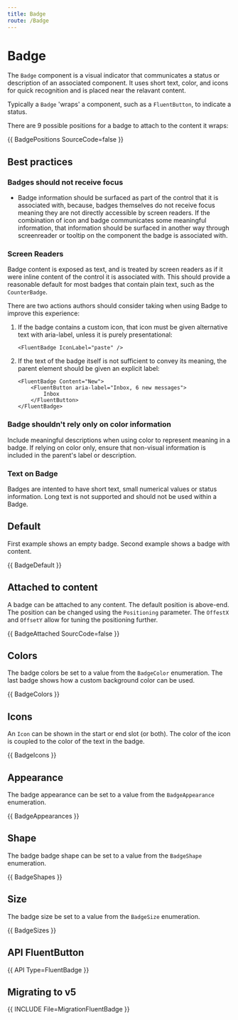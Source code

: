 ```yaml
---
title: Badge
route: /Badge
---
```


# Badge

The `Badge` component is a visual indicator that communicates a status or description of an associated component.
It uses short text, color, and icons for quick recognition and is placed near the relavant content.

Typically a `Badge` 'wraps' a component, such as a `FluentButton`, to indicate a status.

There are 9 possible positions for a badge to attach to the content it wraps:

{{ BadgePositions SourceCode=false }}

## Best practices

### Badges should not receive focus
- Badge information should be surfaced as part of the control that it is associated with, because, badges themselves do not receive focus meaning they are not directly accessible by screen readers. If the combination of icon and badge communicates some meaningful information, that information should be surfaced in another way through screenreader or tooltip on the component the badge is associated with.

### Screen Readers
Badge content is exposed as text, and is treated by screen readers as if it were inline content of the control it is associated with.
This should provide a reasonable default for most badges that contain plain text, such as the `CounterBadge`.

There are two actions authors should consider taking when using Badge to improve this experience:

1. If the badge contains a custom icon, that icon must be given alternative text with aria-label, unless it is purely presentational:
   ```
   <FluentBadge IconLabel="paste" />
   ```

2. If the text of the badge itself is not sufficient to convey its meaning, the parent element should be given an explicit label:
    ```
    <FluentBadge Content="New">
        <FluentButton aria-label="Inbox, 6 new messages">
            Inbox
        </FluentButton>
    </FluentBadge>
    ```     

### Badge shouldn't rely only on color information
Include meaningful descriptions when using color to represent meaning in a badge. If relying on color only, ensure that non-visual information is included in the parent's label or description. 

### Text on Badge
Badges are intented to have short text, small numerical values or status information. Long text is not supported and should not be used within a Badge.

## Default

First example shows an empty badge. Second example shows a badge with content.

{{ BadgeDefault }}

## Attached to content
A badge can be attached to any content. The default position is above-end. The position can be changed using the `Positioning` parameter.
The `OffestX` and `OffsetY` allow for tuning the positioning further.

{{ BadgeAttached SourcCode=false }}

## Colors

The badge colors be set to a value from the `BadgeColor` enumeration. The last badge shows how a custom background color can be used.

{{ BadgeColors }}

## Icons
An `Icon` can be shown in the start or end slot (or both). The color of the icon is coupled to the color of the text in the badge.

{{ BadgeIcons }}

## Appearance

The badge appearance can be set to a value from the `BadgeAppearance` enumeration.

{{ BadgeAppearances }}

## Shape
The badge badge shape can be set to a value from the `BadgeShape` enumeration.

{{ BadgeShapes }}

## Size
The badge size be set to a value from  the `BadgeSize` enumeration.

{{ BadgeSizes }}

## API FluentButton

{{ API Type=FluentBadge }}

## Migrating to v5

{{ INCLUDE File=MigrationFluentBadge }}
